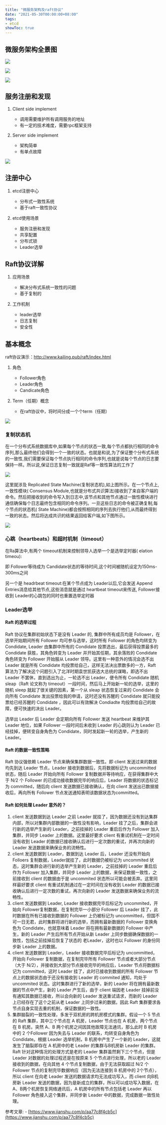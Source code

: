 ```yaml
---
title: "微服务架构及raft协议"
date: "2021-05-30T00:00:00+08:00"
tags: 
- etcd
showToc: true
---
```



## 微服务架构全景图

![](/images/7cea65ba-1cb6-4a94-b327-65110aaaeb4b.png)

![](/images/936e7894-ae71-41b9-b2d4-032af51c0540.png)

![](/images/076f5cc6-d5ac-496e-a4cd-ae74e3756d61.png)

## 服务注册和发现

1.  Client side implement

    *   调用需要维护所有调用服务的地址
    *   有一定的技术难度，需要rpc框架支持
2.  Server side implement

    *   架构简单
    *   有单点故障

![](/images/6ce70812-c612-49e4-b60a-50c267b228e1.png)

## 注册中心

1.  etcd注册中心

    *   分布式一致性系统
    *   基于raft一致性协议
2.  etcd使用场景

    *   服务注册和发现
    *   共享配置
    *   分布式锁
    *   Leader选举

## Raft协议详解

1.  应用场景

    *   解决分布式系统一致性的问题
    *   基于复制的
2.  工作机制

    *   leader选举
    *   日志复制
    *   安全性

## 基本概念

raft协议演示：http://www.kailing.pub/raft/index.html

1.  角色

    *   Follower角色
    *   Leader角色
    *   Candicate角色
2.  Term（任期）概念

    *   在raft协议中，将时间分成一个个term（任期）

![](/images/51679473-1748-4646-8ec4-7cefac2eb2fc.png)

### 复制状态机

在一个分布式系统数据库中,如果每个节点的状态一致,每个节点都执行相同的命令序列,那么最终他们会得到一个一致的状态。也就是和说,为了保证整个分布式系统的一致性,我们需要保证每个节点执行相同的命令序列,也就是说每个节点的日志要保持一样。所以说,保证日志复制一致就是Raf等一致性算法的工作了

![](/images/0b0a6a3e-53ac-4eef-97c6-d0b5ad7a295d.png)

这里就涉及 Replicated State Machine(复制状态机),如上图所示。在一个节点上,一致性模块( Consensus Module,也就是分布式共识算法)接收到了来自客户端的命令。然后把接收到的命令写入到日志中,该节点和其他节点通过一致性模块进行通信确保每个日志最终包含相同的命令序列。一旦这些日志的命令被正确复制,每个节点的状态机( State Machine)都会按照相同的序列去执行他们,从而最终得到一致的状态。然后将达成共识的结果返回给客户端,如下图所示。

![](/images/2c70801f-2b50-4c67-9916-9ee72ed66f4f.png)

### 心跳（heartbeats）和超时机制（timeout）

在Ra算法中,有两个 timeout机制来控制领导人选举一个是选举定时器( elation timeou):

即 Follower等待成为 Candidate状态的等待时间,这个时间被随机设定为150ms-300ms之间

另一个是 headrbeat timeout:在某个节点成为 Leader以后,它会发送 Append Entries消息给其他节点,这些消息就是通过 heartbeat timeout来传送, Follower接收到 Leader的心跳包的同时也重置选举定时器

### Leader选举

#### Raft 的选举过程

Raft 协议在集群初始状态下是没有 Leader 的, 集群中所有成员均是 Follower，在选举开始期间所有 Follower 均可参与选举，这时所有 Follower 的角色均转变为 Condidate, Leader 由集群中所有的 Condidate 投票选出，最后获得投票最多的 Condidate 获胜，其角色转变为 Leader 并开始其任期，其余落败的 Condidate 角色转变为 Follower 开始服从 Leader 领导。这里有一种意外的情况会选不出 Leader 就是所有 Condidate 均投票给自己，这样无法决出票数多的一方，Raft 算法为了解决这个问题引入了北洋时期袁世凯获选大总统的谋略，即选不出 Leader 不罢休，直到选出为止，一轮选不出 Leader，便令所有 Condidate 随机 sleap（Raft 论文称为 timeout）一段时间，然后马上开始新一轮的选举，这里的随机 sleep 就起了很关键的因素，第一个从 sleap 状态恢复过来的 Condidate 会向所有 Condidate 发出投票给我的申请，这时还没有苏醒的 Condidate 就只能投票给已经苏醒的 Condidate ，因此可以有效解决 Condiadte 均投票给自己的故障，便可快速的决出 Leader。

选举出 Leader 后 Leader 会定期向所有 Follower 发送 heartbeat 来维护其 Leader 地位，如果 Follower 一段时间后未收到 Leader 的心跳则认为 Leader 已经挂掉，便转变自身角色为 Condidate，同时发起新一轮的选举，产生新的 Leader。

#### Raft 的数据一致性策略

Raft 协议强依赖 Leader 节点来确保集群数据一致性。即 client 发送过来的数据均先到达 Leader 节点，Leader 接收到数据后，先将数据标记为 uncommitted 状态，随后 Leader 开始向所有 Follower 复制数据并等待响应，在获得集群中大于 N/2 个 Follower 的已成功接收数据完毕的响应后，Leader 将数据的状态标记为 committed，随后向 client 发送数据已接收确认，在向 client 发送出已数据接收后，再向所有 Follower 节点发送通知表明该数据状态为committed。

#### Raft 如何处理 Leader 意外的？

1.  client 发送数据到达 Leader 之前 Leader 就挂了，因为数据还没有到达集群内部，所以对集群内部数据的一致性没有影响，Leader 挂了之后，集群会进行新的选举产生新的 Leader，之前挂掉的 Leader 重启后作为 Follower 加入集群，并同步 Leader 上的数据。这里最好要求 client 有重试机制在一定时间没有收到 Leader 的数据已接收确认后进行一定次数的重试，并再次向新的 Leader 发送数据来确保业务的流畅性。
2.  client 发送数据到 Leader，数据到达 Leader 后，Leader 还没有开始向 Folloers 复制数据，Leader就挂了，此时数据仍被标记为 uncommited 状态，这时集群会进行新的选举产生新的 Leader，之前挂掉的 Leader 重启后作为 Follower 加入集群，并同步 Leader 上的数据，来保证数据一致性，之前接收到 client 的数据由于是 uncommited 状态所以可能会被丢弃。这里同样最好要求 client 有重试机制通过在一定时间在没有收到 Leader 的数据已接收确认后进行一定次数的重试，再次向新的 Leader 发送数据来确保业务的流畅性。
3.  client 发送数据到 Leader, Leader 接收数据完毕后标记为 uncommited，开始向 Follower复制数据，在复制完毕一小部分 Follower 后 Leader 挂了，此时数据在所有已接收到数据的 Follower 上仍被标记为 uncommitted，但国不可一日无君，此时集群将进行新的选举，而拥有最新数据的 Follower 变换角色为 Condidate，也就意味着 Leader 将在拥有最新数据的 Follower 中产生，新的 Leader 产生后所有节点开始从新 Leader 上同步数据确保数据的一致性，包括之前挂掉后恢复了状态的 老Leader，这时也以 Follower 的身份同步新 Leader 上的数据。
4.  client 发送数据到 Leader，Leader 接收数据完毕后标记为 uncommitted，开始向 Follower 复制数据，在复制完毕所有 Follower 节点或者大部分节点（大于 N/2），并接收到大部分节点接收完毕的响应后，Leader 节点将数据标记为 committed，这时 Leader 挂了，此时已接收到数据的所有 Follower 节点上的数据状态由于还没有接收到 Leader 的 commited 通知，均处于 uncommited 状态。这时集群进行了新的选举，新的 Leader 将在拥有最新数据的节点中产生，新的 Leader 产生后，由于 client 端因老 Leader 挂掉前没有通知其数据已接收，所以会向新的 Leader 发送重试请求，而新的 Leader 上已经存在了这个之前从老 Leader 上同步过来的数据，因此 Raft 集群要求各节点自身实现去重的机制，保证数据的一致性。
5.  集群脑裂的一致性处理，多发于双机房的跨机房模式的集群。假设一个 5 节点的 Raft 集群，其中三个节点在 A 机房，Leader 节点也在 A 机房，两个节点在 B 机房。突然 A、B 两个机房之间因其他故障无法通讯，那么此时 B 机房中的 2 个Follower 因为失去与 Leader 的联系，均转变自身角色为 Condidate。根据 Leader 选举机制，B 机房中产生了一个新的 Leader，这就发生了脑裂即存在 A 机房中的老 Leader 的集群与B机房新 Leader 的集群。Raft 针对这种情况的处理方式是老的 Leader 集群虽然剩下三个节点，但是 Leader 对数据的处理过程还是在按原来 5 个节点进行处理，所以老的 Leader 接收到的数据，在向其他 4 个节点复制数据，由于无法获取超过 N/2 个 Follower 节点的复制完毕数据响应（因为无法连接到 B 机房中的 2个节点），所以 client 在向老 Leader 发送的数据请求均无法成功写入，而 client 向B机房新 Leader 发送的数据，因为是新成立的集群，所以可以成功写入数据，在A、B两个机房恢复网络通讯后，A 机房中的所有节点包括老 Leader 再以 Follower 角色接入这个集群，并同步新 Leader 中的数据，完成数据一致性处理。

参考文章: - [https://www.jianshu.com/p/aa77c8f4cb5c](https://www.jianshu.com/p/aa77c8f4cb5c)